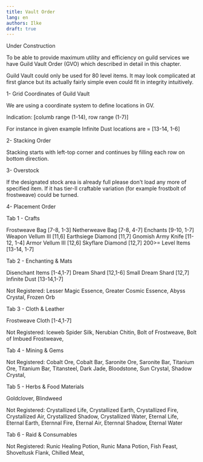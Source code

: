 ```yaml
---
title: Vault Order
lang: en
authors: Ilke
draft: true
---
```


Under Construction


To be able to provide maximum utility and efficiency on guild services we have Guild Vault Order (GVO) which described in detail in this chapter.

Guild Vault could only be used for 80 level items. It may look complicated at first glance but its actually fairly simple even could fit in integrity intuitively.


1- Grid Coordinates of Guild Vault

We are using a coordinate system to define locations in GV.

Indication: [columb range (1-14), row range (1-7)]

For instance in given example Infinite Dust locations are = [13-14, 1-6]



2- Stacking Order

Stacking starts with left-top corner and continues by filling each row on bottom direction.

3- Overstock

If the designated stock area is already full please don't load any more of specified item. If it has tier-II craftable variation (for example frostbolt of frostweave) could be turned.

4- Placement Order

Tab 1 - Crafts

Frostweave Bag [7-8, 1-3]
Netherweave Bag [7-8, 4-7]
Enchants [9-10, 1-7]
Weapon Vellum III [11,6]
Earthsiege Diamond [11,7]
Gnomish Army Knife [11-12, 1-4]
Armor Vellum III [12,6]
Skyflare Diamond [12,7]
200>= Level Items [13-14, 1-7]

Tab 2 - Enchanting & Mats

Disenchant Items [1-4,1-7]
Dream Shard [12,1-6]
Small Dream Shard [12,7]
Infinite Dust [13-14,1-7]

Not Registered: Lesser Magic Essence, Greater Cosmic Essence, Abyss Crystal, Frozen Orb

Tab 3 - Cloth & Leather

Frostweave Cloth [1-4,1-7]

Not Registered: Iceweb Spider Silk, Nerubian Chitin, Bolt of Frostweave, Bolt of Imbued Frostweave,

Tab 4 - Mining & Gems

Not Registered: Cobalt Ore, Cobalt Bar, Saronite Ore, Saronite Bar, Titanium Ore, Titanium Bar, Titansteel, Dark Jade, Bloodstone, Sun Crystal, Shadow Crystal,

Tab 5 - Herbs & Food Materials

Goldclover, Blindweed

Not Registered: Crystallized Life, Crystallized Earth, Crystallized Fire, Crystallized Air, Crystallized Shadow, Crystallized Water, Eternal Life, Eternal Earth, Eternnal Fire, Eternal Air, Eternnal Shadow, Eternal Water

Tab 6 - Raid & Consumables

Not Registered: Runic Healing Potion, Runic Mana Potion, Fish Feast, Shoveltusk Flank, Chilled Meat,